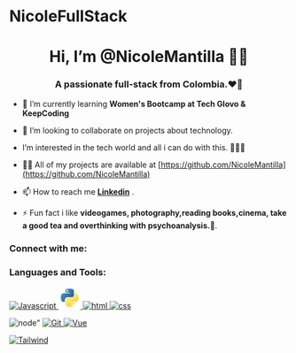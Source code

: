# NicoleFullStack
<h1 align="center"> Hi, I’m @NicoleMantilla 🖖🏻 </h1>
<h3 align="center">A passionate full-stack from Colombia.❤️‍🔥</h3>

- 🌱 I’m currently learning **Women's Bootcamp at Tech Glovo & KeepCoding**
- 💞️ I’m looking to collaborate on projects about technology.
- I’m interested in the tech world and all i can do with this. 🧝🏻‍♀️ 

- 👨‍💻 All of my projects are available at [https://github.com/NicoleMantilla](https://github.com/NicoleMantilla)

- 📫 How to reach me **[Linkedin](https://www.linkedin.com/in/nicole-mantillaf/)** .

- ⚡ Fun fact i like **videogames, photography,reading books,cinema, take a good tea and overthinking with psychoanalysis.🔮**.

<h3 align="left">Connect with me:</h3>

<p https://www.linkedin.com/in/nicole-mantillaf/ 
align="left">
</p>

<h3 align="left">Languages and Tools:</h3>
<p align="left"> <a href="https://www.javascript.com" target="_blank" rel="noreferrer"> <img src="https://upload.vectorlogo.zone/logos/javascript/images/239ec8a4-163e-4792-83b6-3f6d96911757.svg" alt="Javascript" width="40" height="40"/> </a> <a href="https://www.python.org" target="_blank" rel="noreferrer"> <img src="https://raw.githubusercontent.com/devicons/devicon/master/icons/python/python-original.svg" alt="python" width="40" height="40"/> </a> <a href="https://developer.mozilla.org/es/docs/Web/HTML" target="_blank" rel="noreferrer"> <img src="https://www.vectorlogo.zone/logos/w3_html5/w3_html5-icon.svg" alt="html" width="40" height="40"/> </a> </a> <a href="https://developer.mozilla.org/en-US/docs/Web/CSS" target="_blank" rel="noreferrer"> <img src="https://www.vectorlogo.zone/logos/w3_css/w3_css-official.svg" alt="css" width="40" height="40"/> </a></p></p><img src="https://upload.vectorlogo.zone/logos/nodejs/images/eca9ff97-5734-46c4-b8a1-621819eaeaa9.svg" alt=node" width="40" height="40"/> </a> </a> <a href="https://nodejs.org/en/docs/" target="_blank" rel="noreferrer"> <img src="https://www.vectorlogo.zone/logos/git-scm/git-scm-icon.svg" alt="Git" width="40" height="40"/>  <a href="https://vuejs.org/guide/introduction.html" target="_blank" rel="noreferrer"> <img src= "https://www.vectorlogo.zone/logos/vuejs/vuejs-icon.svg" alt="Vue" width="40" height="40"/> </a> <a </a></p></p> <a href="https://v2.tailwindcss.com/docs" target="_blank" rel="noreferrer"> <img src= "https://www.vectorlogo.zone/logos/tailwindcss/tailwindcss-icon.svg" alt="Tailwind" width="40" height="40"/> </a> <a </a></p></p>
  
  
  
  

<!---
NicoleMantilla/NicoleMantilla is a ✨ special ✨ repository because its `README.md` (this file) appears on your GitHub profile.
You can click the Preview link to take a look at your changes.
--->
